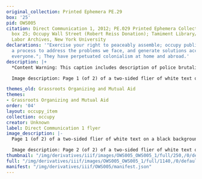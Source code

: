 ```yaml
---
original_collection: Printed Ephemera PE.29
box: '25'
pid: OWS005
citation: Direct Communication 1, 2012; PE.029 Printed Ephemera Collection on Subjects;
  box 25; Occupy Wall Street (Robert Reiss Donation); Tamiment Library/Robert F. Wagner
  Labor Archives, New York University
declarations: '"Exercise your right to peaceably assemble; occupy public space;  create
  a process to address the problems we face, and generate solutions accessible to
  everyone."; They have perpetuated colonialism at home and abroad.'
description: |+
  *Content Warning: This caption includes description of police brutality* Shortly after midnight on November 15th, police in riot gear took up strategic positions around Zucotti Park, and around 12:45, they began making dispersal orders via loudspeaker. By 1 AM, the park was completely fenced off and no one was allowed beyond the police barricades. Emergency texts, tweets, and livestreamed recordings made their way througout the city's activitst networks: Occupy Wall Street was being evicted. Protesters quickly made their way downtown to defend  the park and those who resisted the cops were pepper sprayed, beaten, and arrested. In two short hours, much of the two month-long Occupy Wall Street encampment was destroyed. By 5 am, city sanitation dump trucks carried away the bulk of the encampment's infrastructure. Occupiers would later sue the city over its destruction of more than 3,000 books from the People's Library, computers -- which the city had ensured were recoverable, bicycles that were used to generate electricity, and more. In the following months, Occupy existed and persisted in a kind of exile, searching for a new home. More than 50 protesters, including clergy members, were arrested the following month during the D17 action to occupy Duarte Square and the ensuing march. This flyer discusses the Occupy movement after the eviction, noting that "We occupied Zuccott Park as a provoation, but that became beside the point. Living together and building a community quickly captured our attention." In this way, the flyer, in the form of a "direct communication" poses that the real and persisting  threat of Occupy to the status quo, to the police, and to the ruling elite, is the establishment of a "self-contained functional community" that does not rely on capitalist and carceral systems.

  Image description: Page 1 (of 2) of a two-sided flier of white text on a black background. The flier provides texts that notes "We are not trying to return to Zuccotti Park" and instead offers lessons, strategy, and ideas learned in the first two months of the Occupy Wall Street encampment, resisting the police state, and suggests "how to undo this mess." The flier incorporates imagery of bodies including the outline of a human form in white; a head, in profile, in black; a body with its arms reaching upwards; and two raised fists that are shackled by handcuffs.

themes_old: Grassroots Organizing and Mutual Aid
themes:
- Grassroots Organizing and Mutual Aid
order: '04'
layout: occupy_item
collection: occupy
creator: Unknown
label: Direct Communication 1 flyer
image_description: |-
  Page 1 (of 2) of a two-sided flier of white text on a black background. The flier provides texts that notes "We are not trying to return to Zuccotti Park" and instead offers lessons, strategy, and ideas learned in the first two months of the Occupy Wall Street encampment, resisting the police state, and suggests "how to undo this mess." The flier incorporates imagery of bodies including the outline of a human form in white; a head, in profile, in black; a body with its arms reaching upwards; and two raised fists that are shackled by handcuffs.

  Image description: Page 2 (of 2) of a two-sided flier of white text on a black background. The flier provides texts that notes "We are not trying to return to Zuccotti Park" and instead offers lessons, strategy, and ideas learned in the first two months of the Occupy Wall Street encampment, resisting the police state, and suggests "how to undo this mess." The flier incorporates imagery of bodies including the outline of a human form in white; a head, in profile, in black; a body with its arms reaching upwards; and two raised fists that are shackled by handcuffs.
thumbnail: "/img/derivatives/iiif/images/OWS005_OWS005_1/full/250,/0/default.jpg"
full: "/img/derivatives/iiif/images/OWS005_OWS005_1/full/1140,/0/default.jpg"
manifest: "/img/derivatives/iiif/OWS005/manifest.json"
---
```

